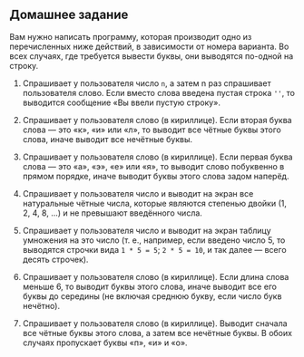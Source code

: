 ## Домашнее задание

Вам нужно написать программу, которая производит одно из перечисленных ниже действий, в зависимости от номера варианта. Во всех случаях, где требуется вывести буквы, они выводятся по-одной на строку.

1. Спрашивает у пользователя число `n`, а затем n раз спрашивает пользователя слово. Если вместо слова введена пустая строка `''`, то выводится сообщение «Вы ввели пустую строку».

2. Спрашивает у пользователя слово (в кириллице). Если вторая буква слова — это «к», «и» или «л», то выводит все чётные буквы этого слова, иначе выводит все нечётные буквы.

3. Спрашивает у пользователя слово (в кириллице). Если первая буква слова — это «а», «э», «е» или «я», то выводит слово побуквенно в прямом порядке, иначе выводит буквы этого слова задом наперёд.

4. Спрашивает у пользователя число и выводит на экран все натуральные чётные числа, которые являются степенью двойки (1, 2, 4, 8, ...) и не превышают введённого числа.

5. Спрашивает у пользователя число и выводит на экран таблицу умножения на это число (т. е., например, если введено число 5, то выводятся строчки вида `1 * 5 = 5`; `2 * 5 = 10`, и так далее — всего десять строчек).

6. Спрашивает у пользователя слово (в кириллице). Если длина слова меньше 6, то выводит буквы этого слова, иначе выводит все его буквы до середины (не включая среднюю букву, если число букв нечётно).

7. Спрашивает у пользователя слово (в кириллице). Выводит сначала все чётные буквы этого слова, а затем все нечётные буквы. В обоих случаях пропускает буквы «п», «и» и «о».
